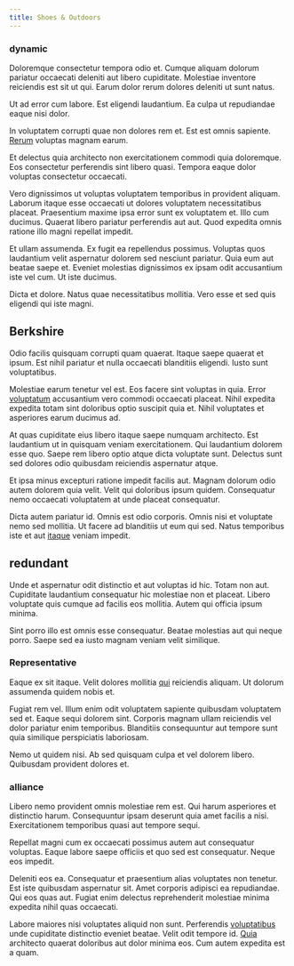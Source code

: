 ```yaml
---
title: Shoes & Outdoors
---
```


### dynamic

Doloremque consectetur tempora odio et. Cumque aliquam dolorum pariatur occaecati deleniti aut libero cupiditate. Molestiae inventore reiciendis est sit ut qui. Earum dolor rerum dolores deleniti ut sunt natus.

Ut ad error cum labore. Est eligendi laudantium. Ea culpa ut repudiandae eaque nisi dolor.

In voluptatem corrupti quae non dolores rem et. Est est omnis sapiente. [Rerum](/eos/est/neque/awesome_steel_shirt_plastic_mobile.md) voluptas magnam earum.

Et delectus quia architecto non exercitationem commodi quia doloremque. Eos consectetur perferendis sint libero quasi. Tempora eaque dolor voluptas consectetur occaecati.

Vero dignissimos ut voluptas voluptatem temporibus in provident aliquam. Laborum itaque esse occaecati ut dolores voluptatem necessitatibus placeat. Praesentium maxime ipsa error sunt ex voluptatem et. Illo cum ducimus. Quaerat libero pariatur perferendis aut aut. Quod expedita omnis ratione illo magni repellat impedit.

Et ullam assumenda. Ex fugit ea repellendus possimus. Voluptas quos laudantium velit aspernatur dolorem sed nesciunt pariatur. Quia eum aut beatae saepe et. Eveniet molestias dignissimos ex ipsam odit accusantium iste vel cum. Ut iste ducimus.

Dicta et dolore. Natus quae necessitatibus mollitia. Vero esse et sed quis eligendi qui iste magni.

## Berkshire

Odio facilis quisquam corrupti quam quaerat. Itaque saepe quaerat et ipsum. Est nihil pariatur et nulla occaecati blanditiis eligendi. Iusto sunt voluptatibus.

Molestiae earum tenetur vel est. Eos facere sint voluptas in quia. Error [voluptatum](/facere/adipisci/quam/rustic_steel_salad.md) accusantium vero commodi occaecati placeat. Nihil expedita expedita totam sint doloribus optio suscipit quia et. Nihil voluptates et asperiores earum ducimus ad.

At quas cupiditate eius libero itaque saepe numquam architecto. Est laudantium ut in quisquam veniam exercitationem. Qui laudantium dolorem esse quo. Saepe rem libero optio atque dicta voluptate sunt. Delectus sunt sed dolores odio quibusdam reiciendis aspernatur atque.

Et ipsa minus excepturi ratione impedit facilis aut. Magnam dolorum odio autem dolorem quia velit. Velit qui doloribus ipsum quidem. Consequatur nemo occaecati voluptatem at unde placeat consequatur.

Dicta autem pariatur id. Omnis est odio corporis. Omnis nisi et voluptate nemo sed mollitia. Ut facere ad blanditiis ut eum qui sed. Natus temporibus iste et aut [itaque](/facere/temporibus/excepturi/credit_card_account_blue_methodical.md) veniam impedit.

## redundant

Unde et aspernatur odit distinctio et aut voluptas id hic. Totam non aut. Cupiditate laudantium consequatur hic molestiae non et placeat. Libero voluptate quis cumque ad facilis eos mollitia. Autem qui officia ipsum minima.

Sint porro illo est omnis esse consequatur. Beatae molestias aut qui neque porro. Saepe sed ea iusto magnam veniam velit similique.

### Representative

Eaque ex sit itaque. Velit dolores mollitia [qui](/sit/representative_systems.md) reiciendis aliquam. Ut dolorum assumenda quidem nobis et.

Fugiat rem vel. Illum enim odit voluptatem sapiente quibusdam voluptatem sed et. Eaque sequi dolorem sint. Corporis magnam ullam reiciendis vel dolor pariatur enim temporibus. Blanditiis consequuntur aut tempore sunt quia similique perspiciatis laboriosam.

Nemo ut quidem nisi. Ab sed quisquam culpa et vel dolorem libero. Quibusdam provident dolores et.

### alliance

Libero nemo provident omnis molestiae rem est. Qui harum asperiores et distinctio harum. Consequuntur ipsam deserunt quia amet facilis a nisi. Exercitationem temporibus quasi aut tempore sequi.

Repellat magni cum ex occaecati possimus autem aut consequatur voluptas. Eaque labore saepe officiis et quo sed est consequatur. Neque eos impedit.

Deleniti eos ea. Consequatur et praesentium alias voluptates non tenetur. Est iste quibusdam aspernatur sit. Amet corporis adipisci ea repudiandae. Qui eos quas aut. Fugiat enim delectus reprehenderit molestiae minima expedita nihil quas occaecati.

Labore maiores nisi voluptates aliquid non sunt. Perferendis [voluptatibus](/facere/adipisci/molestiae/consequatur/empower_invoice.md) unde cupiditate distinctio eveniet beatae. Velit odit tempore id. [Quia](/dolore/odio/dignissimos/nemo/credit_card_account.md) architecto quaerat doloribus aut dolor minima eos. Cum autem expedita est a quam.
